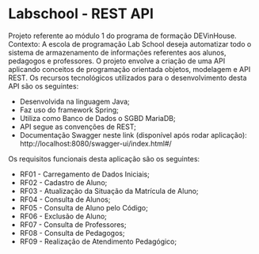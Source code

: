 # Labschool - REST API
Projeto referente ao módulo 1 do programa de formação DEVinHouse. Contexto: A escola de programação Lab School deseja automatizar todo o sistema de armazenamento de informações referentes aos alunos, pedagogos e professores. O projeto envolve a criação de uma API aplicando conceitos de programação orientada objetos, modelagem e API REST. Os recursos tecnológicos utilizados para o desenvolvimento desta API são os seguintes:

- Desenvolvida na linguagem Java;
- Faz uso do framework Spring;
- Utiliza como Banco de Dados o SGBD MariaDB;
- API segue as convenções de REST;
- Documentação Swagger neste link (disponível após rodar aplicação): http://localhost:8080/swagger-ui/index.html#/

Os requisitos funcionais desta aplicação são os seguintes:

- RF01 - Carregamento de Dados Iniciais;
- RF02 - Cadastro de Aluno;
- RF03 - Atualização da Situação da Matrícula de Aluno;
- RF04 - Consulta de Alunos;
- RF05 - Consulta de Aluno pelo Código;
- RF06 - Exclusão de Aluno;
- RF07 - Consulta de Professores;
- RF08 - Consulta de Pedagogos;
- RF09 - Realização de Atendimento Pedagógico;
